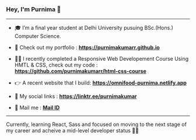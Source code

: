 ### Hey, I'm Purnima 👋

<hr />

- 🎓 I’m a final year student at Delhi University pusuing BSc.(Hons.) Computer Science.

- 🚀 Check out my portfolio : **https://purnimakumarr.github.io**

- 👩‍💻 I recently completed a Responsive Web Developement Course Using HMTL & CSS, check out my code : **https://github.com/purnimakumarr/html-css-course**

- 👉 A recent website that I build: **https://omnifood-purnima.netlify.app**

- 🔗 My social links : **https://linktr.ee/purnimakumar**

- 💌 Mail me : [**Mail ID**](purnimakumar2021@gmail.com)

<hr />

Currently, learning React, Sass and focused on moving to the next stage of my career and acheive a mid-level developer status 👩‍💻
